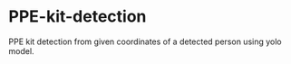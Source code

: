 # PPE-kit-detection
PPE kit detection from given coordinates of a detected person using yolo model.
